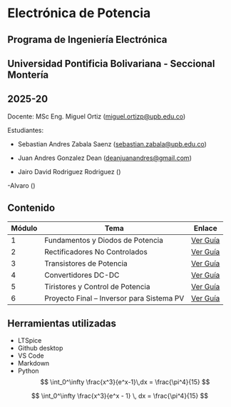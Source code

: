 # Electrónica de Potencia
## Programa de Ingeniería Electrónica
## Universidad Pontificia Bolivariana - Seccional Montería
## 2025-20

Docente: MSc Eng. Miguel Ortiz (miguel.ortizp@upb.edu.co)

Estudiantes:
- Sebastian Andres Zabala Saenz 
(sebastian.zabala@upb.edu.co)

- Juan Andres Gonzalez Dean
(deanjuanandres@gmail.com)

- Jairo David Rodriguez Rodriguez
()

-Alvaro 
()

## Contenido

| Módulo | Tema                                      | Enlace                                     |
| ------ | ----------------------------------------- | ------------------------------------------ |
| 1      | Fundamentos y Diodos de Potencia          | [Ver Guía](./guia_1_fundamentos_diodos)    |
| 2      | Rectificadores No Controlados             | [Ver Guía](./guia_2_rectificadores)        |
| 3      | Transistores de Potencia                  | [Ver Guía](./guia_3_transistores_potencia) |
| 4      | Convertidores DC-DC                       | [Ver Guía](./guia_4_convertidores_dc_dc)   |
| 5      | Tiristores y Control de Potencia          | [Ver Guía](./guia_5_tiristores)            |
| 6      | Proyecto Final – Inversor para Sistema PV | [Ver Guía](./guia_6_proyecto_final)        |

## Herramientas utilizadas

- LTSpice
- Github desktop
- VS Code
- Markdown
- Python 
   $$
    \int_0^\infty \frac{x^3}{e^x-1}\,dx = \frac{\pi^4}{15}
    $$

$$
\int_0^\infty \frac{x^3}{e^x - 1} \, dx = \frac{\pi^4}{15}
$$
